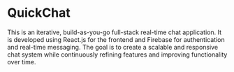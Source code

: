 # QuickChat
This is an iterative, build-as-you-go full-stack real-time chat application. It is developed using React.js for the frontend and Firebase for authentication and real-time messaging. The goal is to create a scalable and responsive chat system while continuously refining features and improving functionality over time.
